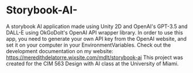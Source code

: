 # Storybook-AI-
A storybook AI application made using Unity 2D and OpenAI's GPT-3.5 and DALL-E using OkGoDoIt's OpenAI API wrapper library. 
In order to use this app, you need to generate your own API key from the OpenAI website, and set it on your computer in your EnvironmentVariables.
Check out the development documentation on my website: https://meredithdelatorre.wixsite.com/mdlt/storybook-ai
This project was created for the CIM 563 Design with AI class at the University of Miami. 
